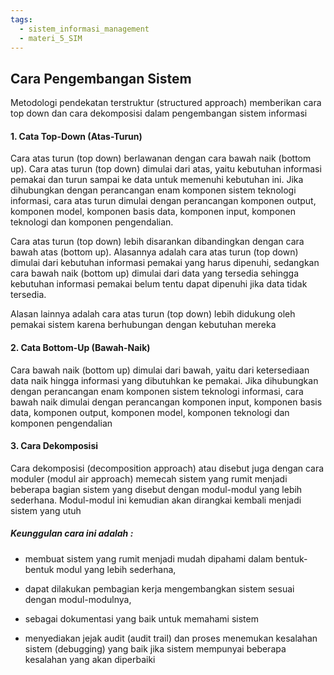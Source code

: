 ```yaml
---
tags:
  - sistem_informasi_management
  - materi_5_SIM
---
```

## Cara Pengembangan Sistem

Metodologi pendekatan terstruktur (structured approach) memberikan cara top down dan cara dekomposisi dalam pengembangan sistem informasi

#### 1. Cata Top-Down (Atas-Turun)

Cara atas turun (top down) berlawanan dengan cara bawah naik (bottom up). Cara atas turun (top down) dimulai dari atas, yaitu kebutuhan informasi pemakai dan turun sampai ke data untuk memenuhi kebutuhan ini. Jika dihubungkan dengan perancangan enam komponen sistem teknologi informasi, cara atas turun dimulai dengan perancangan komponen output, komponen model, komponen basis data, komponen input, komponen teknologi dan komponen pengendalian.

Cara atas turun (top down) lebih disarankan dibandingkan dengan cara bawah atas (bottom up). Alasannya adalah cara atas turun (top down) dimulai dari kebutuhan informasi pemakai yang harus dipenuhi, sedangkan cara bawah naik (bottom up) dimulai dari data yang tersedia sehingga kebutuhan informasi pemakai belum tentu dapat dipenuhi jika data tidak tersedia. 

Alasan lainnya adalah cara atas turun (top down) lebih didukung oleh pemakai sistem karena berhubungan dengan kebutuhan mereka

#### 2. Cata Bottom-Up (Bawah-Naik)

Cara bawah naik (bottom up) dimulai dari bawah, yaitu dari ketersediaan data naik hingga informasi yang dibutuhkan ke pemakai. Jika dihubungkan dengan perancangan enam komponen sistem teknologi informasi, cara bawah naik dimulai dengan perancangan komponen input, komponen basis data, komponen output, komponen model, komponen teknologi dan komponen pengendalian

####  3. Cara Dekomposisi

Cara dekomposisi (decomposition approach) atau disebut juga dengan cara moduler (modul air approach) memecah sistem yang rumit menjadi beberapa bagian sistem yang disebut dengan modul-modul yang lebih sederhana. Modul-modul ini kemudian akan dirangkai kembali menjadi sistem yang utuh

##### Keunggulan cara ini adalah :

- membuat sistem yang rumit menjadi mudah dipahami dalam bentuk-bentuk modul yang lebih sederhana, 
  
- dapat dilakukan pembagian kerja mengembangkan sistem sesuai dengan modul-modulnya, 
  
- sebagai dokumentasi yang baik untuk memahami sistem 
  
- menyediakan jejak audit (audit trail) dan proses menemukan kesalahan sistem (debugging) yang baik jika sistem mempunyai beberapa kesalahan yang akan diperbaiki

